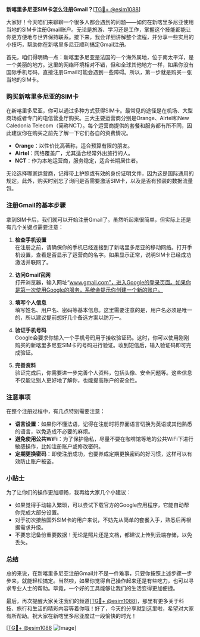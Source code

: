 **新喀里多尼亚SIM卡怎么注册Gmail？**[[TG💪+ @esim1088](https://t.me/s/esim1088)]

大家好！今天咱们来聊聊一个很多人都会遇到的问题——如何在新喀里多尼亚使用当地的SIM卡注册Gmail账户。无论是旅游、学习还是工作，掌握这个技能都能让你更方便地与世界保持联系。接下来，我会详细讲解整个流程，并分享一些实用的小技巧，帮助你在新喀里多尼亚顺利搞定Gmail注册。

首先，咱们得明确一点：新喀里多尼亚是法国的一个海外属地，位于南太平洋，是一个美丽的地方。这里的网络环境相对不错，但和全球其他地方一样，如果你没有国际手机号码，直接注册Gmail可能会遇到一些障碍。所以，第一步就是购买一张当地的SIM卡。

### 购买新喀里多尼亚的SIM卡

在新喀里多尼亚，你可以通过多种方式获得SIM卡。最常见的途径是在机场、大型商场或者专门的电信营业厅购买。三大主要运营商分别是Orange、Airtel和New Caledonia Telecom（简称NCT）。每个运营商提供的套餐和服务都有所不同，因此建议你在购买之前先了解一下它们各自的资费情况。

- **Orange**：以性价比高著称，适合预算有限的朋友。
- **Airtel**：网络覆盖广，尤其适合经常外出旅行的人。
- **NCT**：作为本地运营商，服务稳定，适合长期居住者。

无论选择哪家运营商，记得带上护照或有效的身份证明文件，因为这是国际通用的规定。此外，购买时别忘了询问是否需要激活SIM卡，以及是否有预装的数据流量包。

### 注册Gmail的基本步骤

拿到SIM卡后，我们就可以开始注册Gmail了。虽然听起来很简单，但实际上还是有几个关键点需要注意：

1. **检查手机设置**  
   在注册之前，请确保你的手机已经连接到了新喀里多尼亚的移动网络。打开手机设置，查看是否显示了运营商的名字。如果显示正常，说明SIM卡已经成功激活并联网了。

2. **访问Gmail官网**  
   打开浏览器，输入网址“www.gmail.com”，进入Google的登录页面。如果你是第一次使用Google的服务，系统会提示你创建一个新的账户。

3. **填写个人信息**  
   填写姓名、用户名、密码等基本信息。这里需要注意的是，用户名必须是唯一的，所以建议提前想好几个备选方案以防万一。

4. **验证手机号码**  
   Google会要求你输入一个手机号码用于接收验证码。这时，你可以使用刚刚购买的新喀里多尼亚SIM卡的号码进行验证。收到短信后，输入验证码即可完成验证。

5. **完善资料**  
   验证完成后，你需要进一步完善个人资料，包括头像、安全问题等。这些信息不仅能让别人更好地了解你，也能提高账户的安全性。

### 注意事项

在整个注册过程中，有几点特别需要注意：

- **语言设置**：如果你不懂法语，记得在注册时将界面语言切换为英语或其他熟悉的语言，以免造成不必要的麻烦。
- **避免使用公共WiFi**：为了保护隐私，尽量不要在咖啡馆等地的公共WiFi下进行敏感操作，比如注册账户或修改密码。
- **定期更换密码**：即使注册成功，也要养成定期更换密码的好习惯，这样可以有效防止账户被盗。

### 小贴士

为了让你们的操作更加顺畅，我再给大家几个小建议：

- 如果觉得手动输入繁琐，可以尝试下载官方的Google应用程序，它能自动帮你完成大部分设置。
- 对于初次接触国外SIM卡的用户来说，不妨先从简单的套餐入手，熟悉后再根据需求升级。
- 不要忘记备份重要数据！无论是照片还是文档，都建议上传到云端存储，以免丢失。

### 总结

总的来说，在新喀里多尼亚注册Gmail并不是一件难事，只要你按照上述步骤一步步来，就能轻松搞定。当然啦，如果你觉得自己操作起来还是有些吃力，也可以寻求专业人士的帮助。毕竟，一个好的工具能够让我们的生活变得更加便捷。

最后，再次提醒大家关注我们的频道[[TG💪+ @esim1088](https://t.me/s/esim1088)]，那里有更多关于科技、旅行和生活的精彩内容等着你哦！好了，今天的分享就到这里啦，希望对大家有所帮助。祝大家在新喀里多尼亚度过一段愉快的时光！

[[TG💪+ @esim1088](https://t.me/s/esim1088) ![Image](https://i.postimg.cc/4NQfJmqS/Snipaste-2025-05-13-00-14-12.png)]